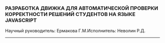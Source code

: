 ### РАЗРАБОТКА ДВИЖКА ДЛЯ АВТОМАТИЧЕСКОЙ ПРОВЕРКИ КОРРЕКТНОСТИ РЕШЕНИЙ СТУДЕНТОВ НА ЯЗЫКЕ JAVASCRIPT

<div style="display: flex; justify-items: space-between">
  <div>Научный руководитель: Ермакова Г.М.</div>
  <div>Исполнитель: Неволин Р.Д.</div>
</div>

---
